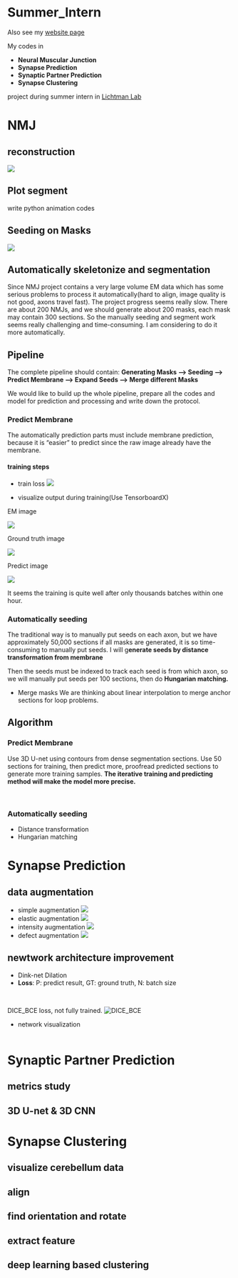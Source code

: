 # Summer_Intern

Also see my [website page](https://www.cmwonderland.com/blog/2018/09/12/100_summer_intern/)

My codes in
- **Neural Muscular Junction**
- **Synapse Prediction**
- **Synaptic Partner Prediction**
- **Synapse Clustering**

project during summer intern in [Lichtman Lab](https://lichtmanlab.fas.harvard.edu/)

# NMJ
## reconstruction

![](https://github.com/james20141606/Summer_Intern/blob/master/NMJ/plot/animation.gif)

## Plot segment
write python animation codes
<img src="https://github.com/james20141606/Summer_Intern/blob/master/NMJ/plot_segment/output.gif" style="width: 10px;"/>
## Seeding on Masks
![](https://github.com/james20141606/Summer_Intern/blob/master/NMJ/plot_segment/seeding.png)

## Automatically skeletonize and segmentation


Since NMJ project contains a very large volume EM data which has some serious problems to process it automatically(hard to align, image quality is not good, axons travel fast). The project progress seems really slow. There are about 200 NMJs, and we should generate about 200 masks, each mask may contain 300 sections. So the manually seeding and segment work seems really challenging and time-consuming. I am considering to do it more automatically.

## Pipeline
The complete pipeline should contain: 
**Generating Masks —> Seeding —> Predict Membrane —> Expand Seeds —> Merge different Masks**

We would like to build up the whole pipeline, prepare all the codes and model for prediction and processing and write down the protocol.

### Predict Membrane
The automatically prediction parts must include membrane prediction, because it is “easier” to predict since the raw image already have the membrane.

#### training steps
- train loss
![](https://github.com/james20141606/Summer_Intern/blob/master/NMJ/plot/trainloss.png)

- visualize output during training(Use TensorboardX)

EM image

![](https://github.com/james20141606/Summer_Intern/blob/master/NMJ/plot/em.png)

Ground truth image

![](https://github.com/james20141606/Summer_Intern/blob/master/NMJ/plot/gt.png)

Predict image

![](https://github.com/james20141606/Summer_Intern/blob/master/NMJ/plot/predict.png)

It seems the training is quite well after only thousands batches within one hour.

###  Automatically seeding
The traditional way is to manually put seeds on each axon, but we have approximately 50,000 sections if all masks are generated, it is so time-consuming to manually put seeds. I will g**enerate seeds by distance transformation from membrane**

Then the seeds must be indexed to track each seed is from which axon, so we will manually put seeds  per 100 sections, then do **Hungarian matching.**

- Merge masks
We are thinking about linear interpolation to merge anchor sections for loop problems.

## Algorithm
### Predict Membrane
Use 3D U-net using contours from dense segmentation sections. Use 50 sections for training, then predict more, proofread predicted sections to generate more training samples. **The iterative training and predicting method will make the model more precise.**

<img src="https://github.com/james20141606/Summer_Intern/blob/master/synapse_prediction/plot/focalloss.png" style="width: 2px;"/>

<img src="https://github.com/james20141606/Summer_Intern/blob/master/synapse_prediction/plot/focaldiceloss.png" style="width: 2px;"/>


### Automatically seeding
- Distance transformation
- Hungarian matching


# Synapse Prediction
## data augmentation
- simple augmentation
![](https://github.com/james20141606/Summer_Intern/blob/master/synapse_prediction/plot/simple.png)
- elastic augmentation
![](https://github.com/james20141606/Summer_Intern/blob/master/synapse_prediction/plot/elastic.png)
- intensity augmentation
![](https://github.com/james20141606/Summer_Intern/blob/master/synapse_prediction/plot/intensity.png)
- defect augmentation
![](https://github.com/james20141606/Summer_Intern/blob/master/synapse_prediction/plot/defect.png)

## newtwork architecture improvement
- Dink-net Dilation
- **Loss**: P: predict result, GT: ground truth, N: batch size

<img src="https://github.com/james20141606/Summer_Intern/blob/master/synapse_prediction/plot/loss.png" style="width: 2px;"/>

<img src="https://github.com/james20141606/Summer_Intern/blob/master/synapse_prediction/plot/focalloss.png" style="width: 2px;"/>

<img src="https://github.com/james20141606/Summer_Intern/blob/master/synapse_prediction/plot/focaldiceloss.png" style="width: 2px;"/>

DICE_BCE loss, not fully trained.
![DICE_BCE](https://github.com/james20141606/Summer_Intern/blob/master/synapse_prediction/plot/trainloss.png)

- network visualization
<img src="https://github.com/james20141606/Summer_Intern/blob/master/synapse_prediction/plot/Digraph.gv-1.png" style="width: 2px;"/>

# Synaptic Partner Prediction 
## metrics study
## 3D U-net & 3D CNN

# Synapse Clustering
## visualize cerebellum data
## align
## find orientation and rotate
## extract feature
## deep learning based clustering

